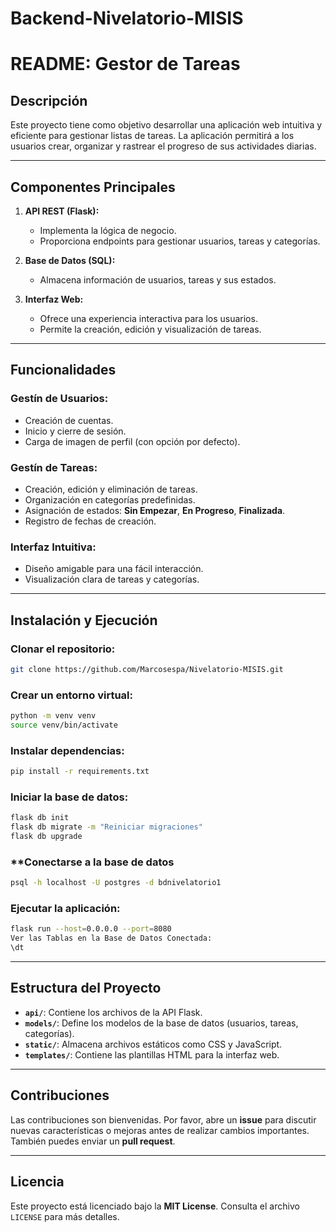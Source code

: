 # Backend-Nivelatorio-MISIS
# README: Gestor de Tareas

## Descripción

Este proyecto tiene como objetivo desarrollar una aplicación web intuitiva y eficiente para gestionar listas de tareas. La aplicación permitirá a los usuarios crear, organizar y rastrear el progreso de sus actividades diarias.

---

## Componentes Principales

1. **API REST (Flask):**
   - Implementa la lógica de negocio.
   - Proporciona endpoints para gestionar usuarios, tareas y categorías.

2. **Base de Datos (SQL):**
   - Almacena información de usuarios, tareas y sus estados.

3. **Interfaz Web:**
   - Ofrece una experiencia interactiva para los usuarios.
   - Permite la creación, edición y visualización de tareas.

---

## Funcionalidades

### **Gestín de Usuarios:**
- Creación de cuentas.
- Inicio y cierre de sesión.
- Carga de imagen de perfil (con opción por defecto).

### **Gestín de Tareas:**
- Creación, edición y eliminación de tareas.
- Organización en categorías predefinidas.
- Asignación de estados: **Sin Empezar**, **En Progreso**, **Finalizada**.
- Registro de fechas de creación.

### **Interfaz Intuitiva:**
- Diseño amigable para una fácil interacción.
- Visualización clara de tareas y categorías.

---

## Instalación y Ejecución

### **Clonar el repositorio:**
```bash
git clone https://github.com/Marcosespa/Nivelatorio-MISIS.git
```

### **Crear un entorno virtual:**
```bash
python -m venv venv
source venv/bin/activate
```

### **Instalar dependencias:**
```bash
pip install -r requirements.txt
```

### **Iniciar la base de datos:**
```bash
flask db init
flask db migrate -m "Reiniciar migraciones"
flask db upgrade
```


### **Conectarse a la base de datos
```bash
psql -h localhost -U postgres -d bdnivelatorio1

```


### **Ejecutar la aplicación:**
```bash
flask run --host=0.0.0.0 --port=8080
Ver las Tablas en la Base de Datos Conectada:
\dt
```

---

## Estructura del Proyecto

- **`api/`**: Contiene los archivos de la API Flask.
- **`models/`**: Define los modelos de la base de datos (usuarios, tareas, categorías).
- **`static/`**: Almacena archivos estáticos como CSS y JavaScript.
- **`templates/`**: Contiene las plantillas HTML para la interfaz web.

---

## Contribuciones

Las contribuciones son bienvenidas. Por favor, abre un **issue** para discutir nuevas características o mejoras antes de realizar cambios importantes. También puedes enviar un **pull request**.

---

## Licencia

Este proyecto está licenciado bajo la **MIT License**. Consulta el archivo `LICENSE` para más detalles.